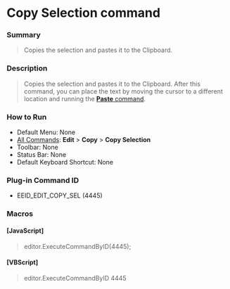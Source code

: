 # Copy Selection command

### Summary

> Copies the selection and pastes it to the Clipboard.

### Description

> Copies the selection and pastes it to the Clipboard. After
> this command, you can place the text by moving the cursor to a
> different location and running the [**Paste** command](edit_paste).

### How to Run

- Default Menu: None
- [All Commands](../tools/all_commands): **Edit** \> **Copy** \> **Copy Selection**
- Toolbar: None
- Status Bar: None
- Default Keyboard Shortcut: None

### Plug-in Command ID

- EEID\_EDIT\_COPY\_SEL (4445)

### Macros

#### \[JavaScript\]

> editor.ExecuteCommandByID(4445);

#### \[VBScript\]

> editor.ExecuteCommandByID 4445
